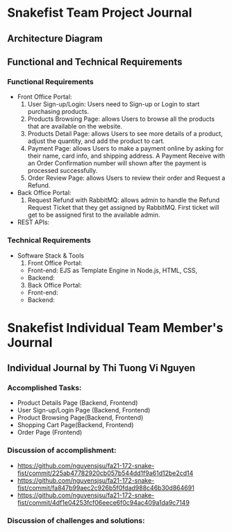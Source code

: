 # Snakefist Team Project Journal 
## Architecture Diagram
## Functional and Technical Requirements
### Functional Requirements
* Front Office Portal:
  1. User Sign-up/Login: Users need to Sign-up or Login to start purchasing products.
  2. Products Browsing Page: allows Users to browse all the products that are available on the website.
  3. Products Detail Page: allows Users to see more details of a product, adjust the quantity, and add the product to cart.
  4. Payment Page: allows Users to make a payment online by asking for their name, card info, and shipping address. A Payment Receive with an Order Confirmation number will shown after the payment is processed successfully. 
  5. Order Review Page: allows Users to review their order and Request a Refund. 
* Back Office Portal:
  1. Request Refund with RabbitMQ: allows admin to handle the Refund Request Ticket that they get assigned by RabbitMQ. First ticket will get to be assigned first to the available admin.
* REST APIs:
### Technical Requirements
* Software Stack & Tools
  1. Front Office Portal:
    * Front-end: EJS as Template Engine in Node.js, HTML, CSS, 
    * Backend:
  3. Back Office Portal:
    * Front-end:
    * Backend:
# Snakefist Individual Team Member's Journal
## Individual Journal by Thi Tuong Vi Nguyen
### Accomplished Tasks:
* Product Details Page (Backend, Frontend)
* User Sign-up/Login Page (Backend, Frontend)
* Product Browsing Page(Backend, Frontend)
* Shopping Cart Page(Backend, Frontend)
* Order Page (Frontend)
### Discussion of accomplishment:
* https://github.com/nguyensjsu/fa21-172-snake-fist/commit/225ab47782920cb057b544dd1f9a61d12be2cd14
* https://github.com/nguyensjsu/fa21-172-snake-fist/commit/fa847b99aec2c926b5f0fdad988c46b30d864691
* https://github.com/nguyensjsu/fa21-172-snake-fist/commit/4df1e04253fcf06eece6f0c94ac409a1da9c7149
### Discussion of challenges and solutions:


